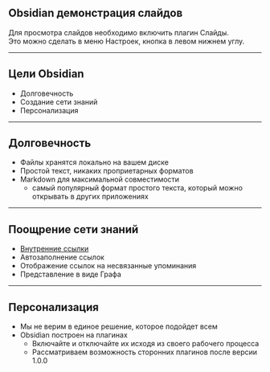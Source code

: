 ## Obsidian демонстрация слайдов 

Для просмотра слайдов необходимо включить плагин Слайды.  
Это можно сделать в меню Настроек, кнопка в левом нижнем углу.

---

## Цели Obsidian 

- Долговечность
- Создание сети знаний
- Персонализация

---

## Долговечность 

- Файлы хранятся локально на вашем диске
- Простой текст, никаких проприетарных форматов
- Markdown для максимальной совместимости
    - самый популярный формат простого текста, который можно открывать в других приложениях

---

## Поощрение сети знаний 

- [Внутренние ссылки](https://publish.obsidian.md/help-ru/%D0%A0%D1%83%D0%BA%D0%BE%D0%B2%D0%BE%D0%B4%D1%81%D1%82%D0%B2%D0%B0/%D0%A1%D0%BE%D0%B7%D0%B4%D0%B0%D0%BD%D0%B8%D0%B5+%D0%B2%D0%BD%D1%83%D1%82%D1%80%D0%B5%D0%BD%D0%BD%D0%B8%D1%85+%D1%81%D1%81%D1%8B%D0%BB%D0%BE%D0%BA)
- Автозаполнение ссылок
- Отображение ссылок на несвязанные упоминания
- Представление в виде Графа

---

## Персонализация 

- Мы не верим в единое решение, которое подойдет всем
- Obsidian построен на плагинах
    - Включайте и отключайте их исходя из своего рабочего процесса
    - Рассматриваем возможность сторонних плагинов после версии 1.0.0